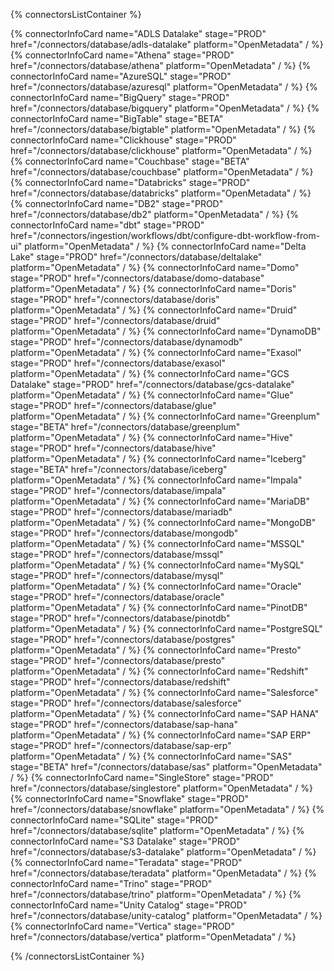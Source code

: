 {% connectorsListContainer %}

{% connectorInfoCard name="ADLS Datalake" stage="PROD" href="/connectors/database/adls-datalake" platform="OpenMetadata" / %}
{% connectorInfoCard name="Athena" stage="PROD" href="/connectors/database/athena" platform="OpenMetadata" / %}
{% connectorInfoCard name="AzureSQL" stage="PROD" href="/connectors/database/azuresql" platform="OpenMetadata" / %}
{% connectorInfoCard name="BigQuery" stage="PROD" href="/connectors/database/bigquery" platform="OpenMetadata" / %}
{% connectorInfoCard name="BigTable" stage="BETA" href="/connectors/database/bigtable" platform="OpenMetadata" / %}
{% connectorInfoCard name="Clickhouse" stage="PROD" href="/connectors/database/clickhouse" platform="OpenMetadata" / %}
{% connectorInfoCard name="Couchbase" stage="BETA" href="/connectors/database/couchbase" platform="OpenMetadata" / %}
{% connectorInfoCard name="Databricks" stage="PROD" href="/connectors/database/databricks" platform="OpenMetadata" / %}
{% connectorInfoCard name="DB2" stage="PROD" href="/connectors/database/db2" platform="OpenMetadata" / %}
{% connectorInfoCard name="dbt" stage="PROD" href="/connectors/ingestion/workflows/dbt/configure-dbt-workflow-from-ui" platform="OpenMetadata" / %}
{% connectorInfoCard name="Delta Lake" stage="PROD" href="/connectors/database/deltalake" platform="OpenMetadata" / %}
{% connectorInfoCard name="Domo" stage="PROD" href="/connectors/database/domo-database" platform="OpenMetadata" / %}
{% connectorInfoCard name="Doris" stage="PROD" href="/connectors/database/doris" platform="OpenMetadata" / %}
{% connectorInfoCard name="Druid" stage="PROD" href="/connectors/database/druid" platform="OpenMetadata" / %}
{% connectorInfoCard name="DynamoDB" stage="PROD" href="/connectors/database/dynamodb" platform="OpenMetadata" / %}
{% connectorInfoCard name="Exasol" stage="PROD" href="/connectors/database/exasol" platform="OpenMetadata" / %}
{% connectorInfoCard name="GCS Datalake" stage="PROD" href="/connectors/database/gcs-datalake" platform="OpenMetadata" / %}
{% connectorInfoCard name="Glue" stage="PROD" href="/connectors/database/glue" platform="OpenMetadata" / %}
{% connectorInfoCard name="Greenplum" stage="BETA" href="/connectors/database/greenplum" platform="OpenMetadata" / %}
{% connectorInfoCard name="Hive" stage="PROD" href="/connectors/database/hive" platform="OpenMetadata" / %}
{% connectorInfoCard name="Iceberg" stage="BETA" href="/connectors/database/iceberg" platform="OpenMetadata" / %}
{% connectorInfoCard name="Impala" stage="PROD" href="/connectors/database/impala" platform="OpenMetadata" / %}
{% connectorInfoCard name="MariaDB" stage="PROD" href="/connectors/database/mariadb" platform="OpenMetadata" / %}
{% connectorInfoCard name="MongoDB" stage="PROD" href="/connectors/database/mongodb" platform="OpenMetadata" / %}
{% connectorInfoCard name="MSSQL" stage="PROD" href="/connectors/database/mssql" platform="OpenMetadata" / %}
{% connectorInfoCard name="MySQL" stage="PROD" href="/connectors/database/mysql" platform="OpenMetadata" / %}
{% connectorInfoCard name="Oracle" stage="PROD" href="/connectors/database/oracle" platform="OpenMetadata" / %}
{% connectorInfoCard name="PinotDB" stage="PROD" href="/connectors/database/pinotdb" platform="OpenMetadata" / %}
{% connectorInfoCard name="PostgreSQL" stage="PROD" href="/connectors/database/postgres" platform="OpenMetadata" / %}
{% connectorInfoCard name="Presto" stage="PROD" href="/connectors/database/presto" platform="OpenMetadata" / %}
{% connectorInfoCard name="Redshift" stage="PROD" href="/connectors/database/redshift" platform="OpenMetadata" / %}
{% connectorInfoCard name="Salesforce" stage="PROD" href="/connectors/database/salesforce" platform="OpenMetadata" / %}
{% connectorInfoCard name="SAP HANA" stage="PROD" href="/connectors/database/sap-hana" platform="OpenMetadata" / %}
{% connectorInfoCard name="SAP ERP" stage="PROD" href="/connectors/database/sap-erp" platform="OpenMetadata" / %}
{% connectorInfoCard name="SAS" stage="BETA" href="/connectors/database/sas" platform="OpenMetadata" / %}
{% connectorInfoCard name="SingleStore" stage="PROD" href="/connectors/database/singlestore" platform="OpenMetadata" / %}
{% connectorInfoCard name="Snowflake" stage="PROD" href="/connectors/database/snowflake" platform="OpenMetadata" / %}
{% connectorInfoCard name="SQLite" stage="PROD" href="/connectors/database/sqlite" platform="OpenMetadata" / %}
{% connectorInfoCard name="S3 Datalake" stage="PROD" href="/connectors/database/s3-datalake" platform="OpenMetadata" / %}
{% connectorInfoCard name="Teradata" stage="PROD" href="/connectors/database/teradata" platform="OpenMetadata" / %}
{% connectorInfoCard name="Trino" stage="PROD" href="/connectors/database/trino" platform="OpenMetadata" / %}
{% connectorInfoCard name="Unity Catalog" stage="PROD" href="/connectors/database/unity-catalog" platform="OpenMetadata" / %}
{% connectorInfoCard name="Vertica" stage="PROD" href="/connectors/database/vertica" platform="OpenMetadata" / %}

{% /connectorsListContainer %}